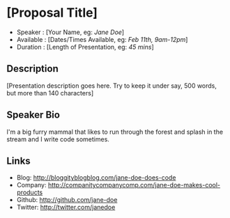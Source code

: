 [Proposal Title]
========================

* Speaker   : [Your Name, eg: *Jane Doe*]
* Available : [Dates/Times Available, eg: *Feb 11th, 9am-12pm*]
* Duration  : [Length of Presentation, eg: *45 mins*]

Description
-----------

[Presentation description goes here. Try to keep it under say, 500 words, but more than 140 characters]

Speaker Bio
-----------

I'm a big furry mammal that likes to run through the forest and splash in the stream and I write code sometimes.


Links
-----

* Blog: http://bloggityblogblog.com/jane-doe-does-code
* Company: http://companitycompanycomp.com/jane-doe-makes-cool-products
* Github: http://github.com/jane-doe
* Twitter: http://twitter.com/janedoe